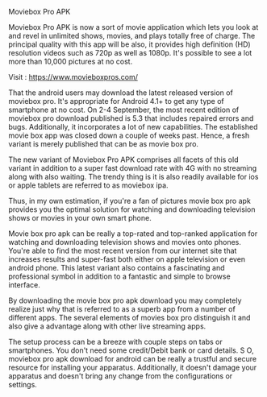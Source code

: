 Moviebox Pro APK

Moviebox Pro APK is now a sort of movie application which lets you look at and revel in unlimited shows, movies, and plays totally free of charge. The principal quality with this app will be also, it provides high definition (HD) resolution videos such as 720p as well as 1080p. It's possible to see a lot more than 10,000 pictures at no cost.

Visit : https://www.movieboxpros.com/

That the android users may download the latest released version of moviebox pro. It's appropriate for Android 4.1+ to get any type of smartphone at no cost. On 2-4 September, the most recent edition of moviebox pro download published is 5.3 that includes repaired errors and bugs. Additionally, it incorporates a lot of new capabilities. The established movie box app was closed down a couple of weeks past. Hence, a fresh variant is merely published that can be as movie box pro.

The new variant of Moviebox Pro APK comprises all facets of this old variant in addition to a super fast download rate with 4G with no streaming along with also waiting. The trendy thing is it is also readily available for ios or apple tablets are referred to as moviebox ipa.

Thus, in my own estimation, if you're a fan of pictures movie box pro apk provides you the optimal solution for watching and downloading television shows or movies in your own smart phone.

Movie box pro apk can be really a top-rated and top-ranked application for watching and downloading television shows and movies onto phones. You're able to find the most recent version from our internet site that increases results and super-fast both either on apple television or even android phone. This latest variant also contains a fascinating and professional symbol in addition to a fantastic and simple to browse interface.

By downloading the movie box pro apk download you may completely realize just why that is referred to as a superb app from a number of different apps. The several elements of movies box pro distinguish it and also give a advantage along with other live streaming apps.

The setup process can be a breeze with couple steps on tabs or smartphones. You don't need some credit/Debit bank or card details. S O, moviebox pro apk download for android can be really a trustful and secure resource for installing your apparatus. Additionally, it doesn't damage your apparatus and doesn't bring any change from the configurations or settings.
